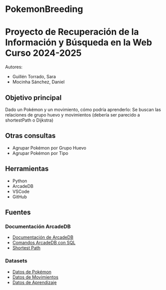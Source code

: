 # PokemonBreeding

Proyecto de Recuperación de la Información y Búsqueda en la Web  
Curso 2024-2025  
==================================================

Autores:
- Guillén Torrado, Sara
- Mocinha Sánchez, Daniel

## Objetivo principal

Dado un Pokémon y un movimiento, cómo podría aprenderlo: Se buscan las relaciones de grupo huevo y movimientos (debería ser parecido a shortestPath o Dijkstra)

## Otras consultas
- Agrupar Pokémon por Grupo Huevo
- Agrupar Pokémon por Tipo

## Herramientas

- Python
- ArcadeDB
- VSCode
- GitHub

## Fuentes

### Documentación ArcadeDB

- [Documentación de ArcadeDB](https://docs.arcadedb.com)
- [Comandos ArcadeDB con SQL](https://docs.arcadedb.com/#sql)
- [Shortest Path](https://docs.arcadedb.com/#shortest-path-function)

### Datasets

- [Datos de Pokémon](https://play.pokemonshowdown.com/data/pokedex.json)
- [Datos de Movimientos](https://play.pokemonshowdown.com/data/moves.json)
- [Datos de Aprendizaje](https://play.pokemonshowdown.com/data/learnsets.json)